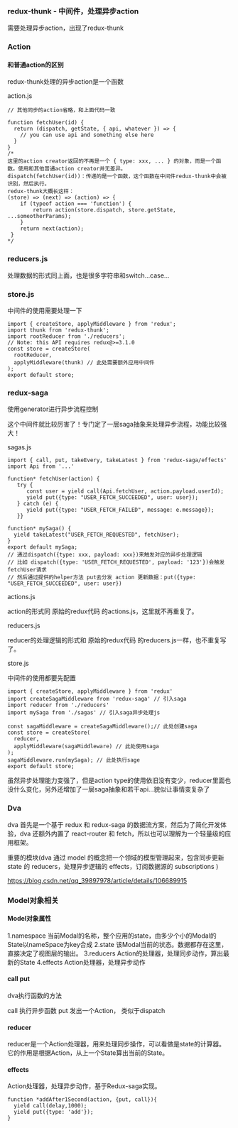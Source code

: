 ### redux-thunk - 中间件，处理异步action
需要处理异步action，出现了redux-thunk 

### Action
#### 和普通action的区别
redux-thunk处理的异步action是一个函数

action.js
```
// 其他同步的action省略，和上面代码一致

function fetchUser(id) {
  return (dispatch, getState, { api, whatever }) => {
    // you can use api and something else here
  }
}
/*
这里的action creator返回的不再是一个 { type: xxx, ... } 的对象，而是一个函数。使用和其他普通action creator并无差异。
dispatch(fetchUser(id))：传递的是一个函数，这个函数在中间件redux-thunk中会被识别，然后执行。
redux-thunk大概长这样：
(store) => (next) => (action) => {
    if (typeof action === 'function') {
        return action(store.dispatch, store.getState, ...someotherParams);
    }
    return next(action);
 } 
*/
```

### reducers.js

处理数据的形式同上面，也是很多字符串和switch...case...


### store.js
中间件的使用需要处理一下

```
import { createStore, applyMiddleware } from 'redux';
import thunk from 'redux-thunk';
import rootReducer from './reducers';
// Note: this API requires redux@>=3.1.0
const store = createStore(
  rootReducer,
  applyMiddleware(thunk) // 此处需要额外应用中间件
);
export default store;
```


### redux-saga

使用generator进行异步流程控制

这个中间件就比较厉害了！专门定了一层saga抽象来处理异步流程，功能比较强大！

sagas.js

```
import { call, put, takeEvery, takeLatest } from 'redux-saga/effects'
import Api from '...'

function* fetchUser(action) {
   try {
      const user = yield call(Api.fetchUser, action.payload.userId);
      yield put({type: "USER_FETCH_SUCCEEDED", user: user});
   } catch (e) {
      yield put({type: "USER_FETCH_FAILED", message: e.message});
   }}

function* mySaga() {
  yield takeLatest("USER_FETCH_REQUESTED", fetchUser);
}
export default mySaga;
// 通过dispatch({type: xxx, payload: xxx})来触发对应的异步处理逻辑
// 比如 dispatch({type: 'USER_FETCH_REQUESTED', payload: '123'})会触发 fetchUser请求
// 然后通过提供的helper方法 put去分发 action 更新数据：put({type: "USER_FETCH_SUCCEEDED", user: user})

```

actions.js

action的形式同 原始的redux代码 的actions.js，这里就不再重复了。

reducers.js

reducer的处理逻辑的形式和 原始的redux代码 的reducers.js一样，也不重复写了。

store.js

中间件的使用都要先配置

```
import { createStore, applyMiddleware } from 'redux'
import createSagaMiddleware from 'redux-saga' // 引入saga 
import reducer from './reducers'
import mySaga from './sagas' // 引入saga异步处理js

const sagaMiddleware = createSagaMiddleware();// 此处创建saga
const store = createStore(
  reducer,
  applyMiddleware(sagaMiddleware) // 此处使用saga
); 
sagaMiddleware.run(mySaga); // 此处执行sage
export default store;
```

虽然异步处理能力变强了，但是action type的使用依旧没有变少，reducer里面也没什么变化，另外还增加了一层saga抽象和若干api...貌似让事情变复杂了

### Dva

dva 首先是一个基于 redux 和 redux-saga 的数据流方案，然后为了简化开发体验，dva 还额外内置了 react-router 和 fetch，所以也可以理解为一个轻量级的应用框架。

重要的模块(dva 通过 model 的概念把一个领域的模型管理起来，包含同步更新 state 的 reducers，处理异步逻辑的 effects，订阅数据源的 subscriptions )


https://blog.csdn.net/qq_39897978/article/details/106689915

###  Model对象相关

#### Model对象属性
1.namespace
当前Modal的名称，整个应用的state，由多少个小的Modal的State以nameSpace为key合成
2.state
该Modal当前的状态。数据都存在这里，直接决定了视图层的输出。
3.reducers
Action的处理器，处理同步动作，算出最新的State
4.effects
Action处理器，处理异步动作


#### call put

dva执行函数的方法

call 执行异步函数
put 发出一个Action， 类似于dispatch

#### reducer

reducer是一个Action处理器，用来处理同步操作，可以看做是state的计算器。它的作用是根据Action，从上一个State算出当前的State。


#### effects

Action处理器，处理异步动作，基于Redux-saga实现。

```
function *addAfter1Second(action, {put, call}){
  yield call(delay,1000);
  yield put({type: 'add'});
}
```

